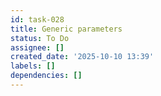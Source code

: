 ```yaml
---
id: task-028
title: Generic parameters
status: To Do
assignee: []
created_date: '2025-10-10 13:39'
labels: []
dependencies: []
---
```



